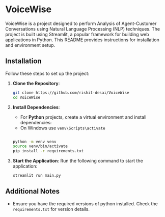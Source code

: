 # VoiceWise

VoiceWise is a project designed to perform Analysis of Agent-Customer Conversations using Natural Language Processing (NLP) techniques. The project is built using Streamlit, a popular framework for building web applications in Python.
This README provides instructions for installation and environment setup.

## Installation

Follow these steps to set up the project:

1. **Clone the Repository**:
    ```bash
    git clone https://github.com/rishit-desai/VoiceWise
    cd VoiceWise
    ```
2. **Install Dependencies**:
    - For **Python** projects, create a virtual environment and install dependencies:
    - On Windows use `venv\Scripts\activate`
    ```bash
    
    python -m venv venv
    source venv/bin/activate  
    pip install -r requirements.txt
    ```

    

3. **Start the Application**:
    Run the following command to start the application:
    ```bash
    streamlit run main.py
    ```

## Additional Notes

- Ensure you have the required versions of python installed. Check the `requirements.txt` for version details.